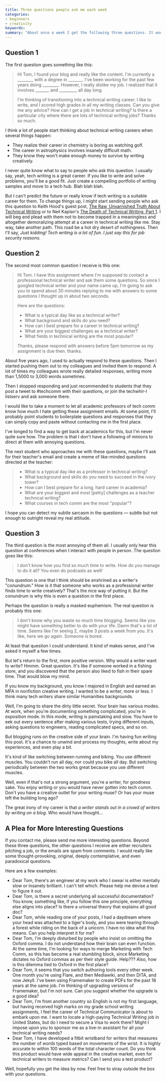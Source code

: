 ```yaml
---
title: Three questions people ask me each week 
categories:
- beginners
- creativity
keywords: 
summary: "About once a week I get the following three questions. It would be nice to see some more variety. "
---
```


## Question 1
The first question goes something like this:

> <p>Hi Tom, I found your blog and really like the content. I'm currently a ________ with a degree in _______. I've been working for the past few years doing ________. However, I really dislike my job. I realized that it involves _______ and _________ all day long.</p>
> 
> <p>I'm thinking of transitioning into a technical writing career. I like to write, and I scored high grades in all my writing classes. Can you give me any advice? How can I get a job in technical writing? Is there a particular city where there are lots of technical writing jobs? Thanks so much.</p>

I think a lot of people start thinking about technical writing careers when several things happen: 

* They realize their career in chemistry is boring as watching golf.
* The career in astrophysics involves insanely difficult math.
* They know they won't make enough money to survive by writing creatively.

I never quite know what to say to people who ask this question. I usually say, yeah, tech writing is a great career. If you like to write and solve problems, you'll be a good fit. Just create a compelling portfolio of writing samples and move to a tech hub. Blah blah blah.

But I can't predict the future or really know if tech writing is a suitable career for them. To change things up, I might start sending people who ask this question to Keith Hood's guest post, [The Raw, Unvarnished Truth About Technical Writing](http://idratherbewriting.com/2008/11/04/guest-post-the-dark-side-of-technical-writing/) or to Neil Kaplan's [The Death of Technical Writing, Part 1](http://customersandcontent.com/2014/05/03/the-death-of-technical-writing-part-1/). I will beg and plead with them not to become trapped in a meaningless and altogether demoralizing attempt at a career in technical writing like me. Stay way, take another path. This road be a hot dry desert of nothingness. Then I'll say, *Just kidding! Tech writing is a lot of fun. I just say this for job security reasons.*

## Question 2

The second most common question I receive is this one:

> Hi Tom. I have this assignment where I'm supposed to contact a professional technical writer and ask them some questions. So since I googled technical writer and your name came up, I'm going to ask you to spend about 30 minutes replying to me with answers to some questions I thought up in about two seconds. 
> 
> <p>Here are the questions:</p>
> <ul><li>What is a typical day like as a technical writer?</li>
> <li>What background and skills do you need?</li>
> <li>How can I best prepare for a career in technical writing?</li>
> <li>What are your biggest challenges as a technical writer?</li>
> <li>What fields in technical writing are the most popular?</li></ul>
> <p>Thanks, please respond with answers before 5pm tomorrow as my assignment is due then. thanks.</p>

About five years ago, I used to actually respond to these questions. Then I started pushing them out to my colleagues and invited them to respond. A lot of times my colleagues wrote really detailed responses, writing more than 1,5000 to 3,000 words sometimes.

Then I stopped responding and just recommended to students that they post a tweet to #techcomm with their questions, or join the techwhir-l listserv and ask someone there. 

I would like to take a moment to let all academic professors of tech comm know how much I hate getting these assignment emails. At some point, I'll probably point students to boilerplate questions and responses that they can simply copy and paste without contacting me in the first place.

I've longed to find a way to get back at academics for this, but I'm never quite sure how. The problem is that I don't have a following of minions to direct at them with annoying questions.

The next student who approaches me with these questions, maybe I'll ask for their teacher's email and create a meme of like-minded questions directed at the teacher:

> * What is a typical day like as a professor in technical writing?
> * What background and skills do you need to succeed in the ivory tower?
> * How can I best prepare for a long, hard career in academia?
> * What are your biggest and most [petty] challenges as a teacher technical writing?
> * What courses in tech comm are the most "popular"?

I hope you can detect my subtle sarcasm in the questions &mdash; subtle but not enough to outright reveal my real attitude.

## Question 3

The third question is the most annoying of them all. I usually only hear this question at conferences when I interact with people in person. The question goes like this:

> I don't know how you find so much time to write. How do you manage to do it all? You even do podcasts as well!

This question is one that I think should be enshrined as a writer's "conundrum." How is it that someone who works as a professional writer finds time to write creatively? That's the nice way of putting it. But the conundrum is why this is even a question in the first place.

Perhaps the question is really a masked euphemism. The real question is probably this one: 

> I don't know why you waste so much time blogging. Seems like you might have something better to do with your life. Damn that's a lot of time. Seems like I'm seeing 2, maybe 3 posts a week from you. It's like, here we go again. Someone is bored.

At least that question I could understand. It kind of makes sense, and I've asked it myself a few times. 

But let's return to the first, more positive version. Why would a writer want to write? Hmmm. Great question. It's like if someone worked in a fishing store, and you discovered that the person also liked to fish in their spare time. That would blow my mind. 

If you know my background, you know I majored in English and earned an MFA in nonfiction creative writing. I wanted to be a writer, more or less. I think many tech writers share similar Humanities backgrounds.

Well, I'm going to share the dirty little secret. Your brain has various modes. At work, when you're documenting something complicated, you're in exposition mode. In this mode, writing is painstaking and slow. You have to eek out every sentence after making various tests, trying different inputs, asking questions to engineers, reading complicated specs, and so on. 

But blogging runs on the creative side of your brain. I'm having fun writing this post. It's a chance to unwind and process my thoughts, write about my experiences, and even play a bit.  

It's kind of like switching between running and biking. You use different muscles. You couldn't run all day, nor could you bike all day. But switching periodically between the two works great because you use different muscles. 

Well, even if that's not a strong argument, you're a writer, for goodness sake. You enjoy writing or you would have never gotten into tech comm. Don't you have a creative outlet for your writing muse? Or has your muse left the building long ago?

The great irony of my career is that *a writer stands out in a crowd of writers by writing on a blog*. Who would have thought...

## A Plea for More Interesting Questions

If you contact me, please send me more interesting questions. Beyond these three questions, the other questions I receive are either recruiters pitching a job, or the emails are spam from comments. I would really like some thought-provoking, original, deeply contemplative, and even paradoxical questions.

Here are a few examples:

* Dear Tom, there's an engineer at my work who I swear is either mentally slow or insanely brilliant. I can't tell which. Please help me devise a test to figure it out.
 * Dear Tom, is there a secret underlying all successful documentation? You know, something like, if you follow this one principle, everything else aligns into place? Is there a universal theory that explains all good doc?
 * Dear Tom, while reading one of your posts, I had a daydream where your head was attached to a tiger's body, and you were tearing through a forest while riding on the back of a unicorn. I have no idea what this means. Can you help interpret it for me?
 * Dear Tom, I'm deeply disturbed by people who insist on omitting the Oxford comma. I do not understand how their brain can even function. At the same time, I'm looking for ways to merge Marketing with Tech Comm, so this has become a real stumbling block, since Marketing dictates no Oxford commas as per their style guide. Help??? Also, how is this dilemma tied to Oxford in the first place?
 * Dear Tom, it seems that you switch authoring tools every other week. One month you're using Flare, and then Mediawiki, and then DITA, and now Jekyll. I've been using Framemaker to create PDFs for the past 18 years at the same job. I'm thinking of upgrading versions of Framemaker, but I'm not sure. Can you suggest whether the upgrade is a good idea?
 * Dear Tom, I'm from another country so English is not my first language, but having received high marks on my grade school writing assignments, I feel the career of Technical Communicator is about to embark upon me. I want to locate a high-paying Technical Writing job in United States, but do I need to secure a Visa to work there? Might I impose upon you to sponsor me as a live-in assistant for all your technical writing needs?
 * Dear Tom, I have developed a fitbit wristband for writers that measures the number of words typed based on movements of the wrist. It is highly accurate to within 100 words of the total character count. Do you think this product would have wide appeal in the creative market, even for technical writers to measure metrics? Can I send you a test product?
 
Well, hopefully you get the idea by now. Feel free to stray outside the box with your questions.